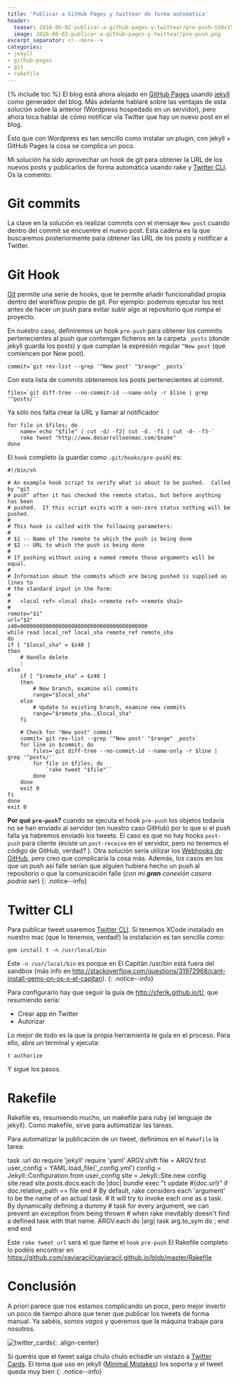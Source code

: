 ```yaml
---
title: 'Publicar a GitHub Pages y twittear de forma automática'
header:
  teaser: 2016-06-02-publicar-a-github-pages-y-twittear/pre-push-150x150.png
  image: 2016-06-02-publicar-a-github-pages-y-twittear/pre-push.png
excerpt_separator: <!--more-->
categories:
- jekyll
- github-pages
- git
- rakefile
---
```


{% include toc %}
El blog está ahora alojado en [GitHub Pages](https://pages.github.com) usando [jekyll](https://jekyllrb.com) como generador del blog. Más adelante hablaré sobre las ventajas de esta solución sobre la anterior (Wordpress hospedado en un servidor), pero ahora toca hablar de cómo notificar vía Twitter que hay un nuevo post en el blog.

Ésto que con Wordpress es tan sencillo como instalar un plugin, con jekyll + GitHub Pages la cosa se complica un poco.
<!--more-->

Mi solución ha sido aprovechar un hook de git para obtener la URL de los nuevos posts y publicarlos de forma automática usando rake y [Twitter CLI](http://sferik.github.io/t/). Os la comento:

# Git commits
La clave en la solución es realizar commits con el mensaje `New post` cuando dentro del commit se encuentre el nuevo post. Esta cadena es la que buscaremos posteriormente para obtener las URL de los posts y notificar a Twitter.

# Git Hook

[Git](https://git-scm.com/book/en/v2/Customizing-Git-Git-Hooks) permite una serie de hooks, que te permite añadir funcionalidad propia dentro del workflow propio de git. Por ejemplo: podemos ejecutar los test antes de hacer un push para evitar subir algo al repositorio que rompa el proyecto.

En nuestro caso, definiremos un hook `pre-push` para obtener los commits pertenecientes al push que contengan ficheros en la carpeta `_posts` (donde jekyll guarda los posts) y que cumplan la expresión regular `^New post` (que comiencen por New post).

    commit=`git rev-list --grep '^New post' "$range" _posts`

Con esta lista de commits obtenemos los posts pertenecientes al commit.

	files=`git diff-tree --no-commit-id --name-only -r $line | grep '^posts/'`

Ya sólo nos falta crear la URL y llamar al notificador

	for file in $files; do
		name=`echo "$file" | cut -d/ -f2| cut -d. -f1 | cut -d- -f3-`
		rake tweet "http://www.desarrolloenmac.com/$name"
	done

El `hook` completo (a guardar como `.git/hooks/pre-push`) es:

	#!/bin/sh

	# An example hook script to verify what is about to be pushed.  Called by "git
	# push" after it has checked the remote status, but before anything has been
	# pushed.  If this script exits with a non-zero status nothing will be pushed.
	#
	# This hook is called with the following parameters:
	#
	# $1 -- Name of the remote to which the push is being done
	# $2 -- URL to which the push is being done
	#
	# If pushing without using a named remote those arguments will be equal.
	#
	# Information about the commits which are being pushed is supplied as lines to
	# the standard input in the form:
	#
	#   <local ref> <local sha1> <remote ref> <remote sha1>
	#
	remote="$1"
	url="$2"
	z40=0000000000000000000000000000000000000000
	while read local_ref local_sha remote_ref remote_sha
	do
	if [ "$local_sha" = $z40 ]
	then
		# Handle delete
		:
	else
		if [ "$remote_sha" = $z40 ]
		then
			# New branch, examine all commits
			range="$local_sha"
		else
			# Update to existing branch, examine new commits
			range="$remote_sha..$local_sha"
		fi

		# Check for "New post" commit
		commit=`git rev-list --grep '^New post' "$range" _posts`
		for line in $commit; do
			files=`git diff-tree --no-commit-id --name-only -r $line | grep '^posts/'`
			for file in $files; do
				`rake tweet "$file"``
			done
		done
		exit 0
	fi
	done
	exit 0

**Por qué `pre-push`?** cuando se ejecuta el hook `pre-push` los objetos todavía no se han enviado al servidor (en nuestro caso GitHub) por lo que si el push falla ya habremos enviado los tweets. El caso es que no hay hooks `post-push` para cliente (existe un `post-receive` en el servidor, pero no tenemos el código de GitHub, verdad? ). Otra solución sería utilizar los [Webhooks de GitHub](https://developer.github.com/webhooks/), pero creo que complicaría la cosa más.
Además, los casos en los que un push así falle serían que alguien hubiera hecho un push al repositorio o que la comunicación falle (*con mi **gran** conexión casera podría ser*)
{: .notice--info}

# Twitter CLI

Para publicar tweet usaremos [Twitter CLI](http://sferik.github.io/t/). Si tenemos XCode instalado en nuestro mac (que lo tenemos, verdad!) la instalación es tan sencilla como:

	gem install t -n /usr/local/bin

Este `-n /usr/local/bin` es porque en El Capitán /usr/bin está fuera del sandbox (más info en <http://stackoverflow.com/questions/31972968/cant-install-gems-on-os-x-el-capitan>).
{: .notice--info}

Para configurarlo hay que seguir la guía de <http://sferik.github.io/t/>, que resumiendo sería:

* Crear app en Twitter
* Autorizar

Lo mejor de todo es la que la propia herramienta te guía en el proceso. Para ello, abre un terminal y ejecuta:

	t authorize

Y sigue los pasos.

# Rakefile

Rakefile es, resumiendo mucho, un makefile para ruby (el lenguaje de jekyll). Como makefile, sirve para automatizar las tareas.

Para automatizar la publicación de un tweet, definimos en el `Rakefile` la tarea:

  task :url do
    require 'jekyll'
    require 'yaml'
    ARGV.shift
    file = ARGV.first
    user_config = YAML.load_file('_config.yml')
    config = Jekyll::Configuration.from user_config
    site = Jekyll::Site.new config
    site.read
    site.posts.docs.each do |doc|
      bundle exec "t update #{doc.url}" if doc.relative_path == file
    end
    # By default, rake considers each 'argument' to be the name of an actual task.
    # It will try to invoke each one as a task.  By dynamically defining a dummy
    # task for every argument, we can prevent an exception from being thrown
    # when rake inevitably doesn't find a defined task with that name.
    ARGV.each do |arg|
      task arg.to_sym do ; end
    end
  end

Este `rake tweet url` será el que llame el `hook` `pre-push`
El Rakefile completo lo podéis encontrar en <https://github.com/xaviaracil/xaviaracil.github.io/blob/master/Rakefile>

# Conclusión

A priori parece que nos estamos complicando un poco, pero mejor invertir un poco de tiempo ahora que tener que publicar los tweets de forma manual. Ya sabéis, somos *vagos* y queremos que la máquina trabaje para nosotros.

![twitter_cards](/images/2016-06-02-publicar-a-github-pages-y-twittear/twitter_cards.png){: .align-center}

Si queréis que el tweet salga chulo chulo echadle un vistazo a [Twitter Cards](https://dev.twitter.com/cards/overview). El tema que uso en jekyll ([Minimal Mistakes](https://mmistakes.github.io/minimal-mistakes/)) los soporta y el tweet queda muy bien
{: .notice--info}
